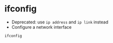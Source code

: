 # ifconfig

- Deprecated: use `ip address` and `ip link` instead
- Configure a network interface

```shell
ifconfig
```
